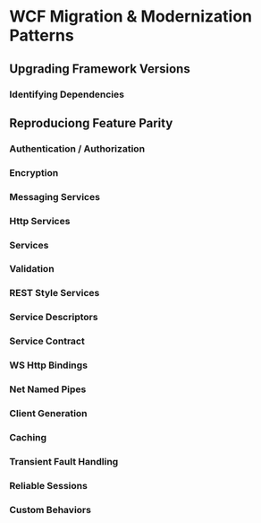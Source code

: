 # WCF Migration & Modernization Patterns

## Upgrading Framework Versions

### Identifying Dependencies

## Reproduciong Feature Parity

### Authentication / Authorization

### Encryption

### Messaging Services

### Http Services

### Services

### Validation

### REST Style Services

### Service Descriptors

### Service Contract

### WS Http Bindings

### Net Named Pipes

### Client Generation

### Caching

### Transient Fault Handling

### Reliable Sessions

### Custom Behaviors
